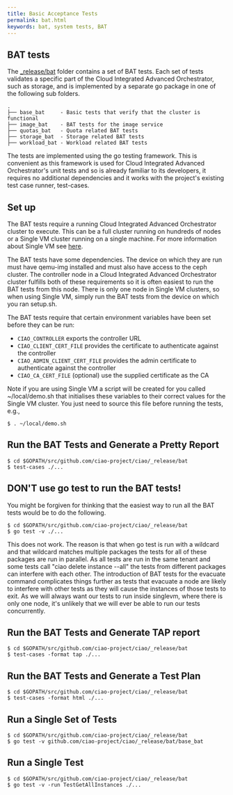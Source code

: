 ```yaml
---
title: Basic Acceptance Tests
permalink: bat.html
keywords: bat, system tests, BAT
---
```

## BAT tests

The
[_release/bat](https://github.com/ciao-project/ciao/tree/master/_release/bat)
folder contains a set of BAT tests.  Each set of tests validates a specific part
of the Cloud Integrated Advanced Orchestrator, such as storage, and is
implemented by a separate go package in one of the following sub folders.

```
.
├── base_bat     - Basic tests that verify that the cluster is functional
├── image_bat    - BAT tests for the image service
├── quotas_bat   - Quota related BAT tests
├── storage_bat  - Storage related BAT tests
├── workload_bat - Workload related BAT tests
```

The tests are implemented using the go testing framework.  This is convenient as
this framework is used for Cloud Integrated Advanced Orchestrator's unit tests
and so is already familiar to its developers, it requires no additional
dependencies and it works with the project's existing test case runner, test-cases.

## Set up

The BAT tests require a running Cloud Integrated Advanced Orchestrator cluster
to execute.  This can be a full cluster running on hundreds of nodes or a
Single VM cluster running on a single machine.  For more information about
Single VM see [here](developer.html).

The BAT tests have some dependencies. The device on which they are run must have
qemu-img installed and must also have access to the ceph cluster. The controller
node in a Cloud Integrated Advanced Orchestrator cluster fulfills both of these
requirements so it is often easiest to run the BAT tests from this node. There
is only one node in Single VM clusters, so when using Single VM, simply run the
BAT tests from the device on which you ran setup.sh.

The BAT tests require that certain environment variables have been set before they
can be run:

* `CIAO_CONTROLLER` exports the controller URL
* `CIAO_CLIENT_CERT_FILE` provides the certificate to authenticate against the controller
* `CIAO_ADMIN_CLIENT_CERT_FILE` provides the admin certificate to authenticate against the controller
* `CIAO_CA_CERT_FILE` (optional) use the supplied certificate as the CA

Note if you are using Single VM a script will be created for you called
~/local/demo.sh that initialises these variables to their correct
values for the Single VM cluster.  You just need to source this file
before running the tests, e.g.,

```shell
$ . ~/local/demo.sh
```

## Run the BAT Tests and Generate a Pretty Report

```shell
$ cd $GOPATH/src/github.com/ciao-project/ciao/_release/bat
$ test-cases ./...
```

## DON'T use go test to run the BAT tests!

You might be forgiven for thinking that the easiest way to run all the
BAT tests would be to do the following.

```shell
$ cd $GOPATH/src/github.com/ciao-project/ciao/_release/bat
$ go test -v ./...
```

This does not work.  The reason is that when go test is run with a
wildcard and that wildcard matches multiple packages the tests for all of these
packages are run in parallel.  As all tests are run in the same tenant and some
tests call "ciao delete instance --all" the tests from different packages can
interfere with each other.  The introduction of BAT tests for the evacuate
command complicates things further as tests that evacuate a node are likely to
interfere with other tests as they will cause the instances of those tests to
exit.  As we will always want our tests to run inside singlevm, where there is
only one node, it's unlikely that we will ever be able to run our tests
concurrently.

## Run the BAT Tests and Generate TAP report

```shell
$ cd $GOPATH/src/github.com/ciao-project/ciao/_release/bat
$ test-cases -format tap ./...
```

## Run the BAT Tests and Generate a Test Plan

```shell
$ cd $GOPATH/src/github.com/ciao-project/ciao/_release/bat
$ test-cases -format html ./...
```

## Run a Single Set of Tests

```shell
$ cd $GOPATH/src/github.com/ciao-project/ciao/_release/bat
$ go test -v github.com/ciao-project/ciao/_release/bat/base_bat
```

## Run a Single Test

```shell
$ cd $GOPATH/src/github.com/ciao-project/ciao/_release/bat
$ go test -v -run TestGetAllInstances ./...
```
